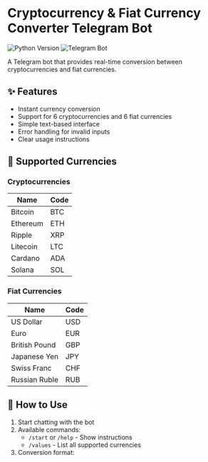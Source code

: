 # Cryptocurrency & Fiat Currency Converter Telegram Bot

![Python Version](https://img.shields.io/badge/python-3.8%2B-blue)
![Telegram Bot](https://img.shields.io/badge/Telegram-Bot-0088CC)

A Telegram bot that provides real-time conversion between cryptocurrencies and fiat currencies.

## ✨ Features

- Instant currency conversion
- Support for 6 cryptocurrencies and 6 fiat currencies
- Simple text-based interface
- Error handling for invalid inputs
- Clear usage instructions

## 🏦 Supported Currencies

### Cryptocurrencies
| Name       | Code |
|------------|------|
| Bitcoin    | BTC  |
| Ethereum   | ETH  |
| Ripple     | XRP  |
| Litecoin   | LTC  |
| Cardano    | ADA  |
| Solana     | SOL  |

### Fiat Currencies
| Name            | Code |
|-----------------|------|
| US Dollar       | USD  |
| Euro            | EUR  |
| British Pound   | GBP  |
| Japanese Yen    | JPY  |
| Swiss Franc     | CHF  |
| Russian Ruble   | RUB  |

## 🚀 How to Use

1. Start chatting with the bot
2. Available commands:
   - `/start` or `/help` - Show instructions
   - `/values` - List all supported currencies
3. Conversion format:
